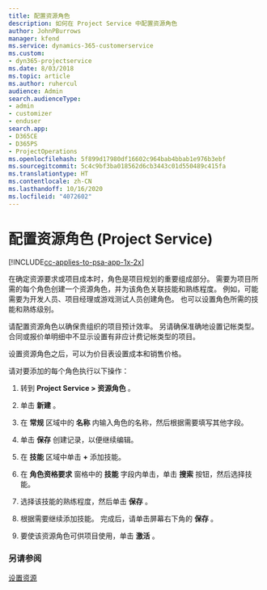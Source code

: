 ```yaml
---
title: 配置资源角色
description: 如何在 Project Service 中配置资源角色
author: JohnPBurrows
manager: kfend
ms.service: dynamics-365-customerservice
ms.custom:
- dyn365-projectservice
ms.date: 8/03/2018
ms.topic: article
ms.author: ruhercul
audience: Admin
search.audienceType:
- admin
- customizer
- enduser
search.app:
- D365CE
- D365PS
- ProjectOperations
ms.openlocfilehash: 5f899d17980df16602c964bab4bbab1e976b3ebf
ms.sourcegitcommit: 5c4c9bf3ba018562d6cb3443c01d550489c415fa
ms.translationtype: HT
ms.contentlocale: zh-CN
ms.lasthandoff: 10/16/2020
ms.locfileid: "4072602"
---
```

# <a name="configure-resource-roles-project-service"></a>配置资源角色 (Project Service)

[!INCLUDE[cc-applies-to-psa-app-1x-2x](../includes/cc-applies-to-psa-app-1x-2x.md)]

在确定资源要求或项目成本时，角色是项目规划的重要组成部分。 需要为项目所需的每个角色创建一个资源角色，并为该角色关联技能和熟练程度。 例如，可能需要为开发人员、项目经理或游戏测试人员创建角色。 也可以设置角色所需的技能和熟练级别。  
  
 请配置资源角色以确保贵组织的项目预计效率。  另请确保准确地设置记帐类型。 合同或报价单明细中不显示设置有非应计费记帐类型的项目。  
  
 设置资源角色之后，可以为价目表设置成本和销售价格。  
  
 请对要添加的每个角色执行以下操作：  
  
1.  转到 **Project Service > 资源角色** 。  
  
2.  单击 **新建** 。  
  
3.  在 **常规** 区域中的 **名称** 内输入角色的名称，然后根据需要填写其他字段。  
  
4.  单击 **保存** 创建记录，以便继续编辑。  
  
5.  在 **技能** 区域中单击 **+** 添加技能。  
  
6.  在 **角色资格要求** 窗格中的 **技能** 字段内单击，单击 **搜索** 按钮，然后选择技能。  
  
7.  选择该技能的熟练程度，然后单击 **保存** 。  
  
8.  根据需要继续添加技能。 完成后，请单击屏幕右下角的 **保存** 。  
  
9. 要使该资源角色可供项目使用，单击 **激活** 。  
  
### <a name="see-also"></a>另请参阅  
 [设置资源](../psa/set-up-resources.md)
